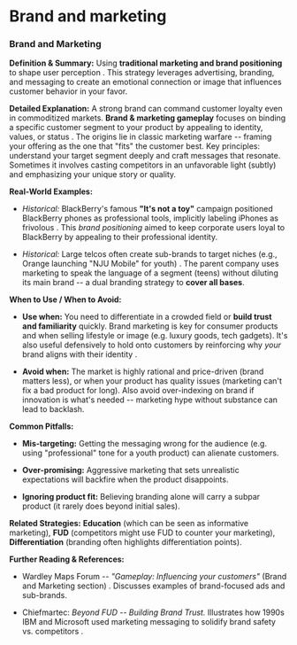 # Brand and marketing

### **Brand and Marketing**

**Definition & Summary:** Using **traditional marketing and brand positioning** to shape user perception . This strategy leverages advertising, branding, and messaging to create an emotional connection or image that influences customer behavior in your favor.

**Detailed Explanation:** A strong brand can command customer loyalty even in commoditized markets. **Brand & marketing gameplay** focuses on binding a specific customer segment to your product by appealing to identity, values, or status . The origins lie in classic marketing warfare -- framing your offering as the one that "fits" the customer best. Key principles: understand your target segment deeply and craft messages that resonate. Sometimes it involves casting competitors in an unfavorable light (subtly) and emphasizing your unique story or quality.

**Real-World Examples:**

-  *Historical:* BlackBerry's famous **"It's not a toy"** campaign positioned BlackBerry phones as professional tools, implicitly labeling iPhones as frivolous . This *brand positioning* aimed to keep corporate users loyal to BlackBerry by appealing to their professional identity.

-  *Historical:* Large telcos often create sub-brands to target niches (e.g., Orange launching "NJU Mobile" for youth) . The parent company uses marketing to speak the language of a segment (teens) without diluting its main brand -- a dual branding strategy to **cover all bases**.

**When to Use / When to Avoid:**

-  **Use when:** You need to differentiate in a crowded field or **build trust and familiarity** quickly. Brand marketing is key for consumer products and when selling lifestyle or image (e.g. luxury goods, tech gadgets). It's also useful defensively to hold onto customers by reinforcing why *your* brand aligns with their identity .

-  **Avoid when:** The market is highly rational and price-driven (brand matters less), or when your product has quality issues (marketing can't fix a bad product for long). Also avoid over-indexing on brand if innovation is what's needed -- marketing hype without substance can lead to backlash.

**Common Pitfalls:**

-  **Mis-targeting:** Getting the messaging wrong for the audience (e.g. using "professional" tone for a youth product) can alienate customers.

-  **Over-promising:** Aggressive marketing that sets unrealistic expectations will backfire when the product disappoints.

-  **Ignoring product fit:** Believing branding alone will carry a subpar product (it rarely does beyond initial sales).

**Related Strategies:** **Education** (which can be seen as informative marketing), **FUD** (competitors might use FUD to counter your marketing), **Differentiation** (branding often highlights differentiation points).

**Further Reading & References:**

-  Wardley Maps Forum -- *"Gameplay: Influencing your customers"* (Brand and Marketing section) . Discusses examples of brand-focused ads and sub-brands.

-  Chiefmartec: *Beyond FUD -- Building Brand Trust.* Illustrates how 1990s IBM and Microsoft used marketing messaging to solidify brand safety vs. competitors .
